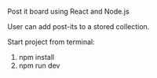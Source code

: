 Post it board using React and Node.js

User can add post-its to a stored collection.

Start project from terminal: 
1. npm install
2. npm run dev
